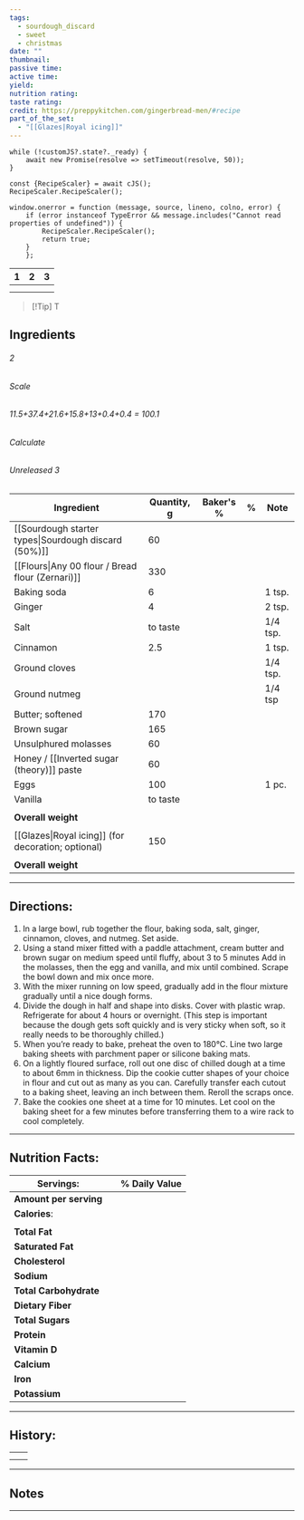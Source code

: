 ```yaml
---
tags:
  - sourdough_discard
  - sweet
  - christmas
date: ""
thumbnail: 
passive time: 
active time: 
yield: 
nutrition rating: 
taste rating: 
credit: https://preppykitchen.com/gingerbread-men/#recipe
part_of_the_set:
  - "[[Glazes|Royal icing]]"
---
```

```dataviewjs
while (!customJS?.state?._ready) { 
	await new Promise(resolve => setTimeout(resolve, 50)); 
} 

const {RecipeScaler} = await cJS();
RecipeScaler.RecipeScaler();

window.onerror = function (message, source, lineno, colno, error) {
	if (error instanceof TypeError && message.includes("Cannot read properties of undefined")) {
		RecipeScaler.RecipeScaler();
		return true;
	}
    };
```

| 1                             | 2                                                                                                                                                                                                                                    | 3                                                                                                                                                                                                                                    |
| ----------------------------- | ------------------------------------------------------------------------------------------------------------------------------------------------------------------------------------------------------------------------------------ | ------------------------------------------------------------------------------------------------------------------------------------------------------------------------------------------------------------------------------------ |
|                               |                                                                                                                                                                                                                                      |                                                                                                                                                                                                                                      |
|                               |                                                                                                                                                                                                                                      |                                                                                                                                                                                                                                      |

> [!Tip] T
## Ingredients

###### 2
###### Scale
###### 11.5+37.4+21.6+15.8+13+0.4+0.4 = 100.1
###### Calculate
###### Unreleased 3

| Ingredient                                           | Quantity, g | Baker's % | %   | Note     |
| ---------------------------------------------------- | ----------- | --------- | --- | -------- |
| [[Sourdough starter types\|Sourdough discard (50%)]] | 60          |           |     |          |
| [[Flours\|Any 00 flour / Bread flour (Zernari)]]     | 330         |           |     |          |
| Baking soda                                          | 6           |           |     | 1 tsp.   |
| Ginger                                               | 4           |           |     | 2 tsp.   |
| Salt                                                 | to taste    |           |     | 1/4 tsp. |
| Cinnamon                                             | 2.5         |           |     | 1 tsp.   |
| Ground cloves                                        |             |           |     | 1/4 tsp. |
| Ground nutmeg                                        |             |           |     | 1/4 tsp  |
| Butter; softened                                     | 170         |           |     |          |
| Brown sugar                                          | 165         |           |     |          |
| Unsulphured molasses                                 | 60          |           |     |          |
| Honey / [[Inverted sugar (theory)]] paste            | 60          |           |     |          |
| Eggs                                                 | 100         |           |     | 1 pc.    |
| Vanilla                                              | to taste    |           |     |          |
|                                                      |             |           |     |          |
| **Overall weight**                                   |             |           |     |          |
|                                                      |             |           |     |          |
| [[Glazes\|Royal icing]] (for decoration; optional)   | 150         |           |     |          |
|                                                      |             |           |     |          |
| **Overall weight**                                   |             |           |     |          |




---
## Directions:

1. In a large bowl, rub together the flour, baking soda, salt, ginger, cinnamon, cloves, and nutmeg. Set aside.
2. Using a stand mixer fitted with a paddle attachment, cream butter and brown sugar on medium speed until fluffy, about 3 to 5 minutes Add in the molasses, then the egg and vanilla, and mix until combined. Scrape the bowl down and mix once more.
3. With the mixer running on low speed, gradually add in the flour mixture gradually until a nice dough forms.
4. Divide the dough in half and shape into disks. Cover with plastic wrap. Refrigerate for about 4 hours or overnight. (This step is important because the dough gets soft quickly and is very sticky when soft, so it really needs to be thoroughly chilled.)
5. When you’re ready to bake, preheat the oven to 180°C. Line two large baking sheets with parchment paper or silicone baking mats.
6. On a lightly floured surface, roll out one disc of chilled dough at a time to about 6mm in thickness. Dip the cookie cutter shapes of your choice in flour and cut out as many as you can. Carefully transfer each cutout to a baking sheet, leaving an inch between them. Reroll the scraps once.
7. Bake the cookies one sheet at a time for 10 minutes. Let cool on the baking sheet for a few minutes before transferring them to a wire rack to cool completely.


---
## Nutrition Facts:

| **Servings:**          |       | % Daily Value |
| ---------------------- | ----- | ------------- |
| **Amount per serving** |       |               |
| **Calories**:          |       |               |
|                        |       |               |
| **Total Fat**          |       |               |
| **Saturated Fat**      |       |               |
| **Cholesterol**        |       |               |
| **Sodium**             |       |               |
| **Total Carbohydrate** |       |               |
| **Dietary Fiber**      |       |               |
| **Total Sugars**       |       |               |
| **Protein**            |       |               |
| **Vitamin D**          |       |               |
| **Calcium**            |       |               |
| **Iron**               |       |               |
| **Potassium**          |       |               |

---
## History:

|                                                                                                                                                                                                                                      |                                                                                                                                                                                                                                      |
| ------------------------------------------------------------------------------------------------------------------------------------------------------------------------------------------------------------------------------------ | ------------------------------------------------------------------------------------------------------------------------------------------------------------------------------------------------------------------------------------ |
|                                                                                                                                                                                                                                      |                                                                                                                                                                                                                                      |
|                                                                                                                                                                                                                                      |                                                                                                                                                                                                                                      |


---
## Notes


>

---



